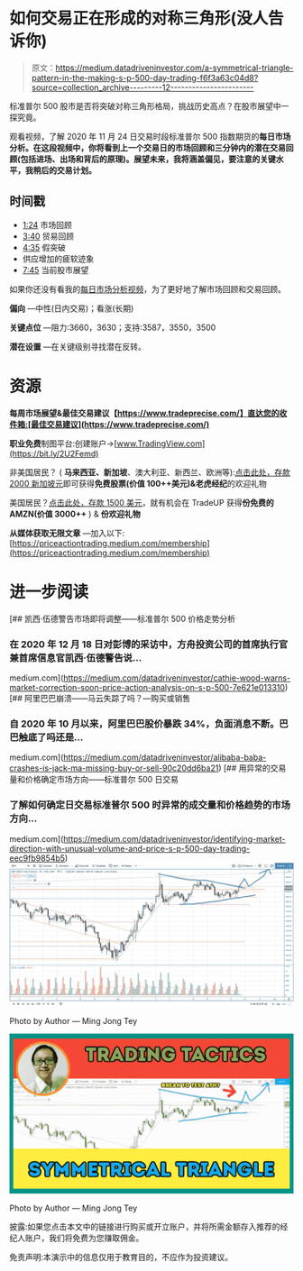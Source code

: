 # 如何交易正在形成的对称三角形(没人告诉你)

> 原文：<https://medium.datadriveninvestor.com/a-symmetrical-triangle-pattern-in-the-making-s-p-500-day-trading-f6f3a63c04d8?source=collection_archive---------12----------------------->

标准普尔 500 股市是否将突破对称三角形格局，挑战历史高点？在股市展望中一探究竟。

观看视频，了解 2020 年 11 月 24 日交易时段标准普尔 500 指数期货的**每日市场分析。在这段视频中，你将看到上一个交易日的市场回顾和三分钟内的潜在交易回顾(包括进场、出场和背后的原理)。展望未来，我将涵盖偏见，要注意的关键水平，我稍后的交易计划。**

## 时间戳

*   [1:24](https://www.youtube.com/watch?v=x4jMfxd626Y&t=84s) 市场回顾
*   [3:40](https://www.youtube.com/watch?v=x4jMfxd626Y&t=220s) 贸易回顾
*   [4:35](https://www.youtube.com/watch?v=x4jMfxd626Y&t=275s) 假突破
*   供应增加的疲软迹象
*   [7:45](https://www.youtube.com/watch?v=x4jMfxd626Y&t=465s) 当前股市展望

如果你还没有看我的[每日市场分析视频](https://www.youtube.com/watch?v=jZRKJbVURQQ)，为了更好地了解市场回顾和交易回顾。

**偏向** —中性(日内交易)；看涨(长期)

**关键点位** —阻力:3660，3630；支持:3587，3550，3500

**潜在设置** —在关键级别寻找潜在反转。

# 资源

**每周市场展望&最佳交易建议【https://www.tradeprecise.com/】直达您的收件箱:[最佳交易建议](https://www.tradeprecise.com/)**

**职业免费**制图平台:创建账户→[www.TradingView.com](https://bit.ly/2U2Femd)

非美国居民？ ( **马来西亚、新加坡**、澳大利亚、新西兰、欧洲等):[点击此处，存款 2000 新加坡元](https://ji.hn/sgtiger)即可获得**免费股票(价值 100++美元)&老虎经纪**的欢迎礼物

美国居民？[点击此处，存款 1500 美元](https://ji.hn/ustradeup)，就有机会在 TradeUP 获得**份免费的 AMZN(价值 3000++** ) & **份欢迎礼物**

**从媒体获取无限文章** —加入以下:[https://priceactiontrading.medium.com/membership](https://priceactiontrading.medium.com/membership)

# 进一步阅读

[](https://medium.com/datadriveninvestor/cathie-wood-warns-market-correction-soon-price-action-analysis-on-s-p-500-7e621e013310) [## 凯西·伍德警告市场即将调整——标准普尔 500 价格走势分析

### 在 2020 年 12 月 18 日对彭博的采访中，方舟投资公司的首席执行官兼首席信息官凯西·伍德警告说…

medium.com](https://medium.com/datadriveninvestor/cathie-wood-warns-market-correction-soon-price-action-analysis-on-s-p-500-7e621e013310) [](https://medium.com/datadriveninvestor/alibaba-baba-crashes-is-jack-ma-missing-buy-or-sell-90c20dd6ba21) [## 阿里巴巴崩溃——马云失踪了吗？—购买或销售

### 自 2020 年 10 月以来，阿里巴巴股价暴跌 34%，负面消息不断。巴巴触底了吗还是…

medium.com](https://medium.com/datadriveninvestor/alibaba-baba-crashes-is-jack-ma-missing-buy-or-sell-90c20dd6ba21) [](https://medium.com/datadriveninvestor/identifying-market-direction-with-unusual-volume-and-price-s-p-500-day-trading-eec9fb9854b5) [## 用异常的交易量和价格确定市场方向——标准普尔 500 日交易

### 了解如何确定日交易标准普尔 500 时异常的成交量和价格趋势的市场方向…

medium.com](https://medium.com/datadriveninvestor/identifying-market-direction-with-unusual-volume-and-price-s-p-500-day-trading-eec9fb9854b5) ![](img/58b01cadb90dec6be68ff71d5d81a0ce.png)

Photo by Author — Ming Jong Tey

![](img/32f0470c1f8be78ea5ec1981b805b693.png)

Photo by Author — Ming Jong Tey

披露:如果您点击本文中的链接进行购买或开立账户，并将所需金额存入推荐的经纪人账户，我们将免费为您赚取佣金。

免责声明:本演示中的信息仅用于教育目的，不应作为投资建议。